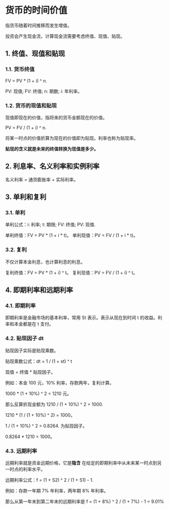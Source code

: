 # 货币的时间价值

指货币随着时间推移而发生增值。

投资会产生现金流，计算现金流需要考虑终值、现值、贴现。

## 1. 终值、现值和贴现

### 1.1. 货币终值

FV = PV * (1 + i) ^ n.

PV: 现值; FV: 终值; n: 期数; i: 年利率。

### 1.2. 货币的现值和贴现

现值即现在的价值，指将来的货币金额现在的价值。

PV = FV / (1 + i) ^ n.

将某一时点的价值折算为现在的价值即为贴现。利率也称为贴现率。

**贴现的含义就是未来的终值转换为现值是多少。**

## 2. 利息率、名义利率和实例利率

名义利率 = 通货膨胀率 + 实际利率。

## 3. 单利和复利

### 3.1. 单利

单利公式：i: 利率; t: 期限; FV: 终值; PV: 现值.

单利终值：FV = PV * (1 + i * t)。
单利现值：PV = FV / (1 + i * t)。

### 3.2. 复利

不仅计算本金利息，也计算利息的利息。

复利终值：FV = PV * (1 + i) ^ t。
复利现值：PV = FV / (1 + i) ^ t。

## 4. 即期利率和远期利率

### 4.1. 即期利率

即期利率是金融市场的基本利率，常用 St 表示。表示从现在到时间 t 的收益。利率和本金都是在 t 支付。

### 4.2. 贴现因子 dt

贴现因子实际是贴现乘数。

贴现乘数公式：dt = 1 / (1 + st) ^ t

现值 = 终值 * 贴现因子。


例如：本金 100 元，10% 利率，存款两年，复利计算。

1000 * (1 + 10%) ^ 2 = 1210 元。

那么反算折现金额为 1210 / (1 + 10%) ^ 2 = 1000.

1210 * (1 / (1 + 10%) ^ 2) = 1000。

1 / (1 + 10%) ^ 2 = 0.8264. 为贴现因子。

0.8264 * 1210 = 1000。

### 4.3. 远期利率

远期利率就是资金远期价格，它是**隐含** 在给定的即期利率中从未来某一时点到另一时点的利率水平。

远期利率公式：f = (1 + S2) ^ 2 / (1 + S1) - 1.

例如：存款一年期 7% 年利率，两年期 8% 年利率。

那么从第一年末到第二年末的远期利率是 f = (1 + 8%) ^ 2 / (1 + 7%) - 1 = 9.01%
